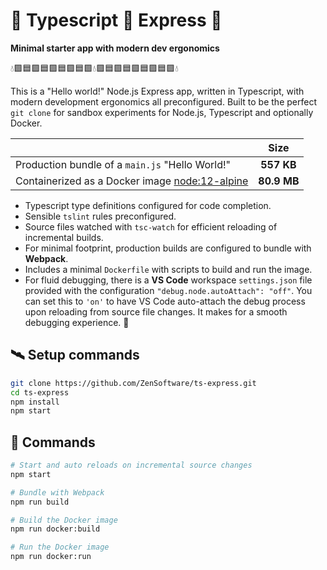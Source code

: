 # 💠 Typescript 💎 Express 💠

**Minimal starter app with modern dev ergonomics**

💧🟪🟦🟪🟦🟪🟦🟪🟦🟪💧🟪🟦🟪🟦🟪🟦🟪🟦🟪💧

This is a "Hello world!" Node.js Express app, written in Typescript, with modern development ergonomics all preconfigured. Built to be the perfect `git clone` for sandbox experiments for Node.js, Typescript and optionally Docker.

|                                                                                 |    Size     |
| ------------------------------------------------------------------------------- | :---------: |
| Production bundle of a `main.js` "Hello World!"                                 | **557 KB**  |
| Containerized as a Docker image [node:12-alpine](https://hub.docker.com/_/node) | **80.9 MB** |

- Typescript type definitions configured for code completion.
- Sensible `tslint` rules preconfigured.
- Source files watched with `tsc-watch` for efficient reloading of incremental builds.
- For minimal footprint, production builds are configured to bundle with **Webpack**.
- Includes a minimal `Dockerfile` with scripts to build and run the image.
- For fluid debugging, there is a **VS Code** workspace `settings.json` file provided with the configuration `"debug.node.autoAttach": "off"`. You can set this to `'on'` to have VS Code auto-attach the debug process upon reloading from source file changes. It makes for a smooth debugging experience. 🍰

## 🛰 Setup commands

```bash
git clone https://github.com/ZenSoftware/ts-express.git
cd ts-express
npm install
npm start
```

## 🔋 Commands

```bash
# Start and auto reloads on incremental source changes
npm start
```

```bash
# Bundle with Webpack
npm run build
```

```bash
# Build the Docker image
npm run docker:build
```

```bash
# Run the Docker image
npm run docker:run
```
